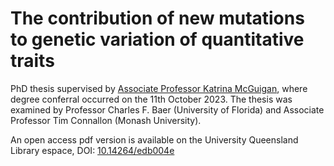 # The contribution of new mutations to genetic variation of quantitative traits

PhD thesis supervised by [Associate Professor Katrina McGuigan](https://researchers.uq.edu.au/researcher/806), where degree conferral occurred on the 11th October 2023.
The thesis was examined by Professor Charles F. Baer (University of Florida) and Associate Professor Tim Connallon (Monash University). 

An open access pdf version is available on the University Queensland Library espace, 
DOI: [10.14264/edb004e](https://doi.org/10.14264/edb004e)
